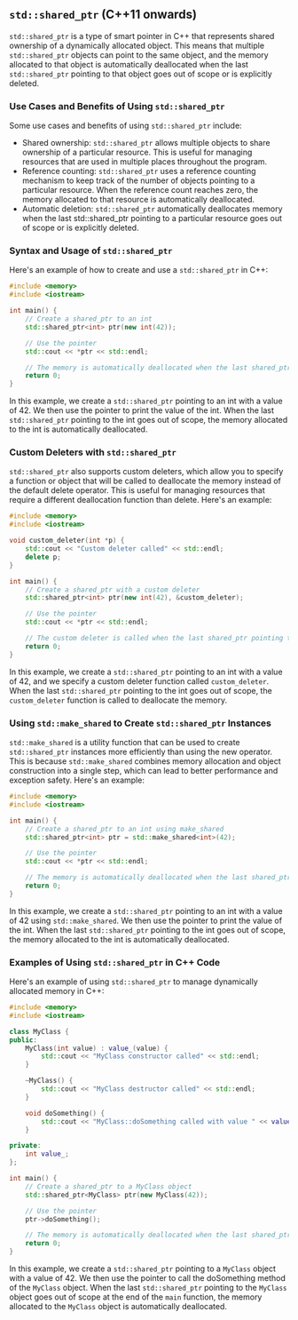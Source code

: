 ## `std::shared_ptr` (C++11 onwards)
`std::shared_ptr` is a type of smart pointer in C++ that represents shared ownership of a dynamically allocated object. This means that multiple `std::shared_ptr` objects can point to the same object, and the memory allocated to that object is automatically deallocated when the last `std::shared_ptr` pointing to that object goes out of scope or is explicitly deleted.

### Use Cases and Benefits of Using `std::shared_ptr`
Some use cases and benefits of using `std::shared_ptr` include:
* Shared ownership: `std::shared_ptr` allows multiple objects to share ownership of a particular resource. This is useful for managing resources that are used in multiple places throughout the program.
* Reference counting: `std::shared_ptr` uses a reference counting mechanism to keep track of the number of objects pointing to a particular resource. When the reference count reaches zero, the memory allocated to that resource is automatically deallocated.
* Automatic deletion: `std::shared_ptr` automatically deallocates memory when the last std::shared_ptr pointing to a particular resource goes out of scope or is explicitly deleted.

### Syntax and Usage of `std::shared_ptr`
Here's an example of how to create and use a `std::shared_ptr` in C++:
```cpp
#include <memory>
#include <iostream>

int main() {
    // Create a shared_ptr to an int
    std::shared_ptr<int> ptr(new int(42));

    // Use the pointer
    std::cout << *ptr << std::endl;

    // The memory is automatically deallocated when the last shared_ptr pointing to the int goes out of scope
    return 0;
}
```
In this example, we create a `std::shared_ptr` pointing to an int with a value of 42. We then use the pointer to print the value of the int. When the last `std::shared_ptr` pointing to the int goes out of scope, the memory allocated to the int is automatically deallocated.

### Custom Deleters with `std::shared_ptr`
`std::shared_ptr` also supports custom deleters, which allow you to specify a function or object that will be called to deallocate the memory instead of the default delete operator. This is useful for managing resources that require a different deallocation function than delete. Here's an example:
```cpp
#include <memory>
#include <iostream>

void custom_deleter(int *p) {
    std::cout << "Custom deleter called" << std::endl;
    delete p;
}

int main() {
    // Create a shared_ptr with a custom deleter
    std::shared_ptr<int> ptr(new int(42), &custom_deleter);

    // Use the pointer
    std::cout << *ptr << std::endl;

    // The custom deleter is called when the last shared_ptr pointing to the int goes out of scope
    return 0;
}
```
In this example, we create a `std::shared_ptr` pointing to an int with a value of 42, and we specify a custom deleter function called `custom_deleter`. When the last `std::shared_ptr` pointing to the int goes out of scope, the `custom_deleter` function is called to deallocate the memory.

### Using `std::make_shared` to Create `std::shared_ptr` Instances
`std::make_shared` is a utility function that can be used to create `std::shared_ptr` instances more efficiently than using the new operator. This is because `std::make_shared` combines memory allocation and object construction into a single step, which can lead to better performance and exception safety. Here's an example:
```cpp
#include <memory>
#include <iostream>

int main() {
    // Create a shared_ptr to an int using make_shared
    std::shared_ptr<int> ptr = std::make_shared<int>(42);

    // Use the pointer
    std::cout << *ptr << std::endl;

    // The memory is automatically deallocated when the last shared_ptr pointing to the int goes out of scope
    return 0;
}
```
In this example, we create a `std::shared_ptr` pointing to an int with a value of 42 using `std::make_shared`. We then use the pointer to print the value of the int. When the last `std::shared_ptr` pointing to the int goes out of scope, the memory allocated to the int is automatically deallocated.

### Examples of Using `std::shared_ptr` in C++ Code
Here's an example of using `std::shared_ptr` to manage dynamically allocated memory in C++:
```cpp
#include <memory>
#include <iostream>

class MyClass {
public:
    MyClass(int value) : value_(value) {
        std::cout << "MyClass constructor called" << std::endl;
    }

    ~MyClass() {
        std::cout << "MyClass destructor called" << std::endl;
    }

    void doSomething() {
        std::cout << "MyClass::doSomething called with value " << value_ << std::endl;
    }

private:
    int value_;
};

int main() {
    // Create a shared_ptr to a MyClass object
    std::shared_ptr<MyClass> ptr(new MyClass(42));

    // Use the pointer
    ptr->doSomething();

    // The memory is automatically deallocated when the last shared_ptr pointing to the MyClass object goes out of scope
    return 0;
}
```
In this example, we create a `std::shared_ptr` pointing to a `MyClass` object with a value of 42. We then use the pointer to call the doSomething method of the `MyClass` object. When the last `std::shared_ptr` pointing to the `MyClass` object goes out of scope at the end of the `main` function, the memory allocated to the `MyClass` object is automatically deallocated.
